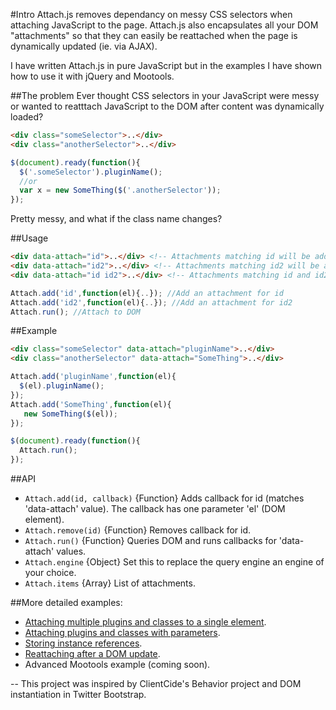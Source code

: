 #Intro
Attach.js removes dependancy on messy CSS selectors when attaching JavaScript to the page. Attach.js also encapsulates all your DOM "attachments" so that they can easily be reattached when the page is dynamically updated (ie. via AJAX). 

I have written Attach.js in pure JavaScript but in the examples I have shown how to use it with jQuery and Mootools.

##The problem
Ever thought CSS selectors in your JavaScript were messy or wanted to reatttach JavaScript to the DOM after content was dynamically loaded?
```html
<div class="someSelector">..</div>
<div class="anotherSelector">..</div>
```
```javascript
$(document).ready(function(){
  $('.someSelector').pluginName();
  //or
  var x = new SomeThing($('.anotherSelector'));
});
```
Pretty messy, and what if the class name changes? 

##Usage
```html
<div data-attach="id">..</div> <!-- Attachments matching id will be added to this element -->
<div data-attach="id2">..</div> <!-- Attachments matching id2 will be added to this element -->
<div data-attach="id id2">..</div> <!-- Attachments matching id and id2 will be added to this element -->
```
```javascript
Attach.add('id',function(el){..}); //Add an attachment for id
Attach.add('id2',function(el){..}); //Add an attachment for id2
Attach.run(); //Attach to DOM
```

##Example
```html
<div class="someSelector" data-attach="pluginName">..</div>
<div class="anotherSelector" data-attach="SomeThing">..</div>
```
```javascript
Attach.add('pluginName',function(el){
  $(el).pluginName();
});
Attach.add('SomeThing',function(el){
   new SomeThing($(el));
});

$(document).ready(function(){
  Attach.run();
});
```

##API
- `Attach.add(id, callback)` {Function} Adds callback for id (matches 'data-attach' value). The callback has one parameter 'el' (DOM element).
- `Attach.remove(id)` {Function} Removes callback for id.
- `Attach.run()` {Function} Queries DOM and runs callbacks for 'data-attach' values.
- `Attach.engine` {Object} Set this to replace the query engine an engine of your choice.
- `Attach.items` {Array} List of attachments.

##More detailed examples:
* [Attaching multiple plugins and classes to a single element](https://github.com/nicbell/attach.js/wiki/Attaching-multiple-plugins-and-classes-to-a-single-element).
* [Attaching plugins and classes with parameters](https://github.com/nicbell/attach.js/wiki/Attaching-plugins-and-classes-with-parameters).
* [Storing instance references](https://github.com/nicbell/attach.js/wiki/Storing-instance-references).
* [Reattaching after a DOM update](https://github.com/nicbell/attach.js/wiki/Reattaching-after-a-DOM-update).
* Advanced Mootools example (coming soon).

--
This project was inspired by ClientCide's Behavior project and DOM instantiation in Twitter Bootstrap.
